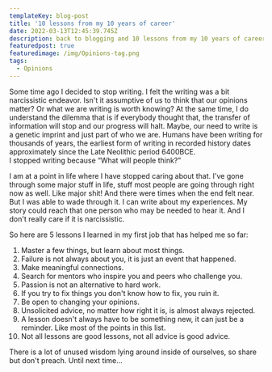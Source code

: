 ```yaml
---
templateKey: blog-post
title: '10 lessons from my 10 years of career'
date: 2022-03-13T12:45:39.745Z
description: back to blogging and 10 lessons from my 10 years of career so far.
featuredpost: true
featuredimage: /img/Opinions-tag.png
tags:
  - Opinions
---
```


Some time ago I decided to stop writing. I felt the writing was a bit narcissistic endeavor. 
Isn't it assumptive of us to think that our opinions matter? Or what we are writing is worth knowing?
At the same time, I do understand the dilemma that is if everybody thought that, the transfer of information will stop and our progress will halt.
Maybe, our need to write is a genetic imprint and just part of who we are. Humans have been writing for thousands of years, the earliest form of writing in recorded history dates approximately since the Late Neolithic period 6400BCE.  
I stopped writing because “What will people think?”

I am at a point in life where I have stopped caring about that. I've gone through some major stuff in life, stuff most people are going through right now as well. Like major shit! 
And there were times when the end felt near. But I was able to wade through it. I can write about my experiences. My story could reach that one person who may be needed to hear it. 
And I don't really care if it is narcissistic. 

So here are 5 lessons I learned in my first job that has helped me so far:

1. Master a few things, but learn about most things. 
2. Failure is not always about you, it is just an event that happened.
3. Make meaningful connections. 
4. Search for mentors who inspire you and peers who challenge you.
5. Passion is not an alternative to hard work.
6. If you try to fix things you don't know how to fix, you ruin it. 
7. Be open to changing your opinions.
8. Unsolicited advice, no matter how right it is, is almost always rejected.  
9. A lesson doesn't always have to be something new, it can just be a reminder. Like most of the points in this list.  
10. Not all lessons are good lessons, not all advice is good advice.


There is a lot of unused wisdom lying around inside of ourselves, so share but don't preach.
Until next time...

